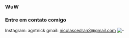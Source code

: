 ### WuW

<!--
**AgntNick/AgntNick** is a ✨ _special_ ✨ repository because its `README.md` (this file) appears on your GitHub profile.

Here are some ideas to get you started:

- 🔭 I’m currently working on Nothing waiting for opportunities
- 🌱 I’m currently learning ****Branco como a neve****
- 👯 I’m looking to collaborate on nobody
- 🤔 I’m looking for help with ...
- 💬 Ask me about Games
- 📫 How to reach me: ask me Hello
- 😄 Pronouns: Sou/Foda
- ⚡ Fun fact:...
-->
### Entre em contato comigo
Instagram: agntnick
gmail: nicolascedran3@gmail.com
![-](https://www.google.com/url?sa=i&url=https%3A%2F%2Ftonykarlos.com%2Fathletico-pr-novo-escudo-nova-marca%2F&psig=AOvVaw01ggEyn-FSXS_UOU8ygVy-&ust=1693658597096000&source=images&cd=vfe&opi=89978449&ved=0CBAQjRxqFwoTCMj9noq4iYEDFQAAAAAdAAAAABAE)
